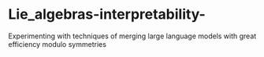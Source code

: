 # Lie_algebras-interpretability-
Experimenting with techniques of merging large language models with great efficiency modulo symmetries
